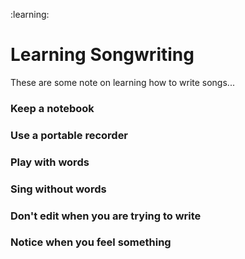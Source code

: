 :learning:
# Learning Songwriting

These are some note on learning how to write songs...

### Keep a notebook

### Use a portable recorder

### Play with words

### Sing without words

### Don't edit when you are trying to write

### Notice when you feel something
